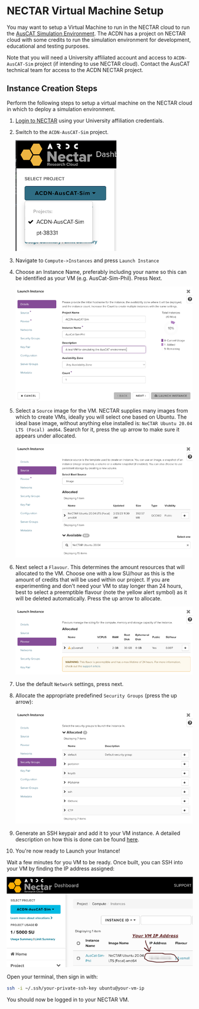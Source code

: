 # NECTAR Virtual Machine Setup

You may want to setup a Virtual Machine to run in the NECTAR cloud to run the [AusCAT Simulation Environment](https://github.com/AustralianCancerDataNetwork/auscatverse/blob/main/guides/SIMULATION.md). The ACDN has a project on NECTAR cloud with some credits to run the simulation environment for development, educational and testing purposes.

Note that you will need a University affiliated account and access to `ACDN-AusCAT-Sim` project (if intending to use NECTAR cloud). Contact the AusCAT technical team for access to the ACDN NECTAR project.

## Instance Creation Steps

Perform the following steps to setup a virtual machine on the NECTAR cloud in which to deploy a simulation environment.

1. [Login to NECTAR](https://dashboard.rc.nectar.org.au/project/) using your University affiliation credentials.

2. Switch to the `ACDN-AusCAT-Sim` project.

    ![Switch to the `ACDN-AusCAT-Sim` project](images/NECTAR_1.png)

3. Navigate to `Compute->Instances` and press `Launch Instance`

4. Choose an Instance Name, preferably including your name so this can be identified as your VM (e.g. AusCat-Sim-Phil). Press Next.

    ![Enter Instance Name](images/NECTAR_2.png)

5. Select a `Source` image for the VM. NECTAR supplies many images from which to create VMs, ideally you will select one based on Ubuntu. The ideal base image, without anything else installed is: `NeCTAR Ubuntu 20.04 LTS (Focal) amd64`. Search for it, press the up arrow to make sure it appears under allocated.

    ![Select Source](images/NECTAR_3.png)

6. Next select a `Flavour`. This determines the amount resources that will allocated to the VM. Choose one with a low SU/hour as this is the amount of credits that will be used within our project. If you are experimenting and don't need your VM to stay longer than 24 hours, best to select a preemptible flavour (note the yellow alert symbol) as it will be deleted automatically. Press the up arrow to allocate.

    ![Select Flavour](images/NECTAR_4.png)

7. Use the default `Network` settings, press next.

8. Allocate the appropriate predefined `Security Groups` (press the up arrow):

    ![Select Security Groups](images/NECTAR_5.png)

9. Generate an SSH keypair and add it to your VM instance. A detailed description on how this is done can be found [here](https://tutorials.rc.nectar.org.au/keypairs/03-ssh-keygen).

10. You're now ready to Launch your Instance!

Wait a few minutes for you VM to be ready. Once built, you can SSH into your VM by finding the IP address assigned:

![Launch Instance](images/NECTAR_6.png)

Open your terminal, then sign in with:

```bash
ssh -i ~/.ssh/your-private-ssh-key ubuntu@your-vm-ip
```

You should now be logged in to your NECTAR VM.
